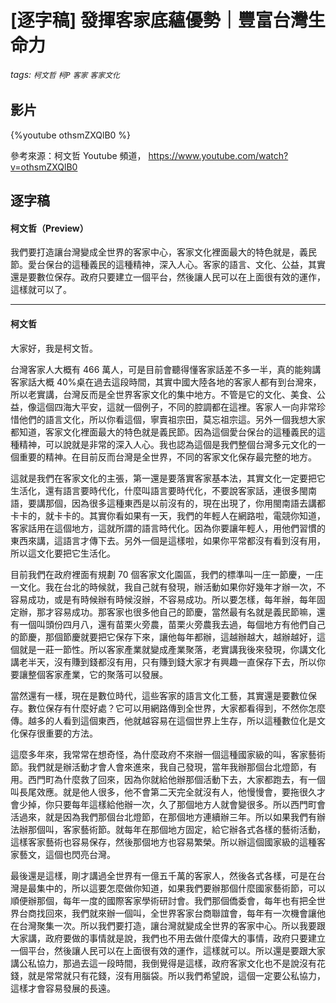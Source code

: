 # [逐字稿] 發揮客家底蘊優勢｜豐富台灣生命力

###### tags: `柯文哲` `柯P` `客家` `客家文化`

## 影片

{%youtube othsmZXQlB0 %}

參考來源：柯文哲 Youtube 頻道， https://www.youtube.com/watch?v=othsmZXQlB0

## 逐字稿

#### 柯文哲（Preview）

我們要打造讓台灣變成全世界的客家中心，客家文化裡面最大的特色就是，義民節。愛台保台的這種義民的這種精神，深入人心。客家的語言、文化、公益，其實還是要數位保存。政府只要建立一個平台，然後讓人民可以在上面很有效的運作，這樣就可以了。

---

#### 柯文哲

大家好，我是柯文哲。

台灣客家人大概有 466 萬人，可是目前會聽得懂客家話差不多一半，真的能夠講客家話大概 40%桌在過去這段時間，其實中國大陸各地的客家人都有到台灣來，所以老實講，台灣反而是全世界客家文化的集中地方。不管是它的文化、美食、公益，像這個四海大平安，這就一個例子，不同的腔調都在這裡。客家人一向非常珍惜他們的語言文化，所以你看這個，寧賣祖宗田，莫忘祖宗這。另外一個我想大家都知道，客家文化裡面最大的特色就是義民節。因為這個愛台保台的這種義民的這種精神，可以說就是非常的深入人心。我也認為這個是我們整個台灣多元文化的一個重要的精神。在目前反而台灣是全世界，不同的客家文化保存最完整的地方。

這就是我們在客家文化的主張，第一還是要落實客家基本法，其實文化一定要把它生活化，還有語言要時代化，什麼叫語言要時代化，不要說客家話，連很多閩南語，要講那個，因為很多這種東西是以前沒有的，現在出現了，你用閩南語去講都卡卡的，就卡卡的。其實你看如果有一天，我們的年輕人在網路啦，電競你知道，客家話用在這個地方，這就所謂的語言時代化。因為你要讓年輕人，用他們習慣的東西來講，這語言才傳下去。另外一個是這樣啦，如果你平常都沒有看到沒有用，所以這文化要把它生活化。

目前我們在政府裡面有規劃 70 個客家文化園區，我們的標準叫一庄一節慶，一庄一文化。我在台北的時候就，我自己就有發現，辦活動如果你好幾年才辦一次，不容易成功，或是有時候辦有時候沒辦，不容易成功。所以要怎樣，每年辦，每年固定辦，那才容易成功。那客家也很多他自己的節慶，當然最有名就是義民節嘛，還有一個叫頭份四月八，還有苗栗火旁農，苗栗火旁農我去過，每個地方有他們自己的節慶，那個節慶就要把它保存下來，讓他每年都辦，這越辦越大，越辦越好，這個就是一莊一節性。所以客家產業就變成產業聚落，老實講我後來發現，你講文化講老半天，沒有賺到錢都沒有用，只有賺到錢大家才有興趣一直保存下去，所以你要讓整個客家產業，它的聚落可以發展。

當然還有一樣，現在是數位時代，這些客家的語言文化工藝，其實還是要數位保存。數位保存有什麼好處？它可以用網路傳到全世界，大家都看得到，不然你怎麼傳。越多的人看到這個東西，他就越容易在這個世界上生存，所以這種數位化是文化保存很重要的方法。

這麼多年來，我常常在想奇怪，為什麼政府不來辦一個這種國家級的叫，客家藝術節。我們就是辦活動才會人會來進來，我自己發現，當年我辦那個台北燈節，有用。西門町為什麼救了回來，因為你就給他辦那個活動下去，大家都跑去，有一個叫長尾效應。就是他人很多，他不會第二天完全就沒有人，他慢慢會，要拖很久才會少掉，你只要每年這樣給他辦一次，久了那個地方人就會變很多。所以西門町會活過來，就是因為我們那個台北燈節，在那個地方連續辦三年。所以如果我們有辦法辦那個叫，客家藝術節。就每年在那個地方固定，給它辦各式各樣的藝術活動，這樣客家藝術也容易保存，然後那個地方也容易繁榮。所以辦這個國家級的這種客家藝文，這個也閃亮台灣。

最後還是這樣，剛才講過全世界有一億五千萬的客家人，然後各式各樣，可是在台灣是最集中的，所以這要怎麼做你知道，如果我們要辦那個什麼國家藝術節，可以順便辦那個，每年一度的國際客家學術研討會。我們那個僑委會，每年也有把全世界台商找回來，我們就來辦一個叫，全世界客家台商聯誼會，每年有一次機會讓他在台灣聚集一次。所以我們要打造，讓台灣就變成全世界的客家中心。所以我要跟大家講，政府要做的事情就是說，我們也不用去做什麼偉大的事情，政府只要建立一個平台，然後讓人民可以在上面很有效的運作，這樣就可以。所以還是要跟大家講公私協力，那過去這一段時間，我倒覺得是這樣，政府客家文化也不是說沒有花錢，就是常常就只有花錢，沒有用腦袋。所以我們希望說，這個一定要公私協力，這樣才會容易發展的長遠。

